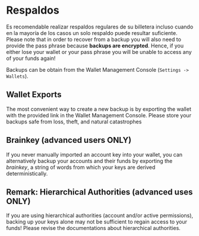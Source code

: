 # Respaldos

Es recomendable realizar respaldos regulares de su billetera incluso cuando en la mayoría de los casos un solo respaldo puede resultar suficiente. Please note that in order to recover from a backup you will also need to provide the pass phrase because **backups are encrypted**. Hence, if you either lose your wallet or your pass phrase you will be unable to access any of your funds again!

Backups can be obtain from the Wallet Management Console (`Settings ->
Wallets`).

## Wallet Exports

The most convenient way to create a new backup is by exporting the wallet with the provided link in the Wallet Management Console. Please store your backups safe from loss, theft, and natural catastrophes

## Brainkey (advanced users ONLY)

If you never manually imported an account key into your wallet, you can alternatively backup your accounts and their funds by exporting the *brainkey*, a string of words from which your keys are derived deterministically.

## Remark: Hierarchical Authorities (advanced uses ONLY)

If you are using hierarchical authorities (account and/or active permissions), backing up your keys alone may not be sufficient to regain access to your funds! Please revise the documentations about hierarchical authorities.